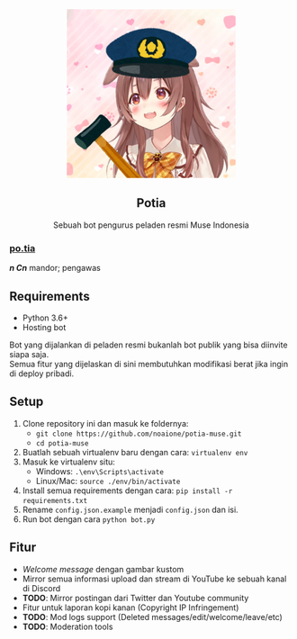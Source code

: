 <div align="center">
    <img src="https://github.com/noaione/potia-muse/raw/master/assets/avatar.png" alt="Avatar" width="300" height="300">
    <h2>Potia</h2>
    <p>Sebuah bot pengurus peladen resmi Muse Indonesia</p>
</div>

### **[po.tia](https://kbbi.kemdikbud.go.id/entri/potia)**<br />
_**n Cn**_ mandor; pengawas

## Requirements
- Python 3.6+
- Hosting bot

Bot yang dijalankan di peladen resmi bukanlah bot publik yang bisa diinvite siapa saja.<br />
Semua fitur yang dijelaskan di sini membutuhkan modifikasi berat jika ingin di deploy pribadi.<br />

## Setup
1. Clone repository ini dan masuk ke foldernya:
    - `git clone https://github.com/noaione/potia-muse.git`
    - `cd potia-muse`
2. Buatlah sebuah virtualenv baru dengan cara: `virtualenv env`
3. Masuk ke virtualenv situ:
    - Windows: `.\env\Scripts\activate`
    - Linux/Mac: `source ./env/bin/activate`
4. Install semua requirements dengan cara: `pip install -r requirements.txt`
5. Rename `config.json.example` menjadi `config.json` dan isi.
6. Run bot dengan cara `python bot.py`

## Fitur
- *Welcome message* dengan gambar kustom
- Mirror semua informasi upload dan stream di YouTube ke sebuah kanal di Discord
- **TODO**: Mirror postingan dari Twitter dan Youtube community
- Fitur untuk laporan kopi kanan (Copyright IP Infringement)
- **TODO**: Mod logs support (Deleted messages/edit/welcome/leave/etc)
- **TODO**: Moderation tools
